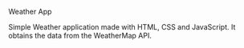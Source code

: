 Weather App

Simple Weather application made with HTML, CSS and JavaScript. It obtains the data from the WeatherMap API.
